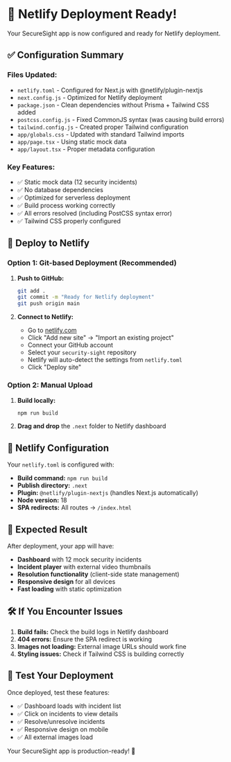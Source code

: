 # 🚀 Netlify Deployment Ready!

Your SecureSight app is now configured and ready for Netlify deployment.

## ✅ Configuration Summary

### Files Updated:
- `netlify.toml` - Configured for Next.js with @netlify/plugin-nextjs
- `next.config.js` - Optimized for Netlify deployment
- `package.json` - Clean dependencies without Prisma + Tailwind CSS added
- `postcss.config.js` - Fixed CommonJS syntax (was causing build errors)
- `tailwind.config.js` - Created proper Tailwind configuration
- `app/globals.css` - Updated with standard Tailwind imports
- `app/page.tsx` - Using static mock data
- `app/layout.tsx` - Proper metadata configuration

### Key Features:
- ✅ Static mock data (12 security incidents)
- ✅ No database dependencies 
- ✅ Optimized for serverless deployment
- ✅ Build process working correctly
- ✅ All errors resolved (including PostCSS syntax error)
- ✅ Tailwind CSS properly configured

## 🚀 Deploy to Netlify

### Option 1: Git-based Deployment (Recommended)
1. **Push to GitHub:**
   ```bash
   git add .
   git commit -m "Ready for Netlify deployment"
   git push origin main
   ```

2. **Connect to Netlify:**
   - Go to [netlify.com](https://netlify.com)
   - Click "Add new site" → "Import an existing project"
   - Connect your GitHub account
   - Select your `security-sight` repository
   - Netlify will auto-detect the settings from `netlify.toml`
   - Click "Deploy site"

### Option 2: Manual Upload
1. **Build locally:**
   ```bash
   npm run build
   ```
2. **Drag and drop** the `.next` folder to Netlify dashboard

## 🔧 Netlify Configuration

Your `netlify.toml` is configured with:
- **Build command:** `npm run build`
- **Publish directory:** `.next`
- **Plugin:** `@netlify/plugin-nextjs` (handles Next.js automatically)
- **Node version:** 18
- **SPA redirects:** All routes → `/index.html`

## 🎯 Expected Result

After deployment, your app will have:
- **Dashboard** with 12 mock security incidents
- **Incident player** with external video thumbnails
- **Resolution functionality** (client-side state management)
- **Responsive design** for all devices
- **Fast loading** with static optimization

## 🛠 If You Encounter Issues

1. **Build fails:** Check the build logs in Netlify dashboard
2. **404 errors:** Ensure the SPA redirect is working
3. **Images not loading:** External image URLs should work fine
4. **Styling issues:** Check if Tailwind CSS is building correctly

## 📱 Test Your Deployment

Once deployed, test these features:
- ✅ Dashboard loads with incident list
- ✅ Click on incidents to view details
- ✅ Resolve/unresolve incidents
- ✅ Responsive design on mobile
- ✅ All external images load

Your SecureSight app is production-ready! 🎉
